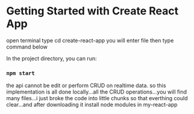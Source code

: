 # Getting Started with Create React App

open terminal type cd create-react-app
you will enter file then type command below

In the project directory, you can run:

### `npm start`



the api cannot be edit or perform CRUD on realtime data. so this implementation is all done locally...all the CRUD operations...you will find many files...i just broke the code into little chunks so that everthing could clear...and after downloading it install node modules in my-react-app